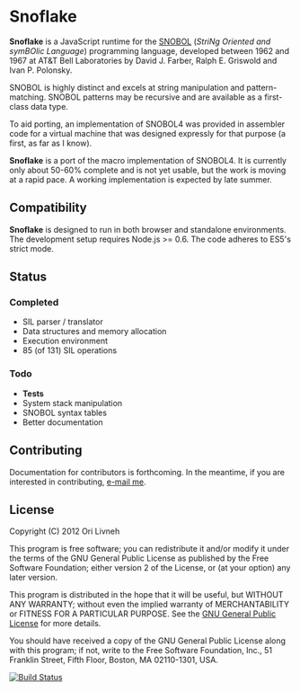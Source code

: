 Snoflake
==========

**Snoflake** is a JavaScript runtime for the [SNOBOL][0] (_StriNg Oriented and
symBOlic Language_) programming language, developed between 1962 and 1967 at
AT&T Bell Laboratories by David J. Farber, Ralph E. Griswold and Ivan P.
Polonsky.

SNOBOL is highly distinct and excels at string manipulation and
pattern-matching. SNOBOL patterns may be recursive and are available as a
first-class data type.

To aid porting, an implementation of SNOBOL4 was provided in assembler code for
a virtual machine that was designed expressly for that purpose (a first, as far
as I know). 

**Snoflake** is a port of the macro implementation of SNOBOL4. It is
currently only about 50-60% complete and is not yet usable, but the work is
moving at a rapid pace. A working implementation is expected by late summer.

Compatibility
-------------

**Snoflake** is designed to run in both browser and standalone environments.
The development setup requires Node.js >= 0.6. The code adheres to ES5's strict
mode.

Status
------

### Completed ###

 * SIL parser / translator
 * Data structures and memory allocation
 * Execution environment
 * 85 (of 131) SIL operations

### Todo ###

 * **Tests**
 * System stack manipulation
 * SNOBOL syntax tables
 * Better documentation

Contributing
------------

Documentation for contributors is forthcoming. In the meantime, if you are
interested in contributing, [e-mail me][1].

License
-------
Copyright (C) 2012 Ori Livneh

This program is free software; you can redistribute it and/or modify it under
the terms of the GNU General Public License as published by the Free Software
Foundation; either version 2 of the License, or (at your option) any later
version.

This program is distributed in the hope that it will be useful, but WITHOUT ANY
WARRANTY; without even the implied warranty of MERCHANTABILITY or FITNESS FOR A
PARTICULAR PURPOSE.  See the [GNU General Public License][2] for more details.

You should have received a copy of the GNU General Public License along with
this program; if not, write to the Free Software Foundation, Inc., 51 Franklin
Street, Fifth Floor, Boston, MA  02110-1301, USA.

[![Build Status][3]][4]

[0]: http://en.wikipedia.org/wiki/SNOBOL
[1]: mailto:ori.livneh@gmail.com
[2]: http://www.gnu.org/licenses/gpl-2.0.html
[3]: https://secure.travis-ci.org/atdt/sno-machine.png?branch=master
[4]: http://travis-ci.org/atdt/sno-machine

